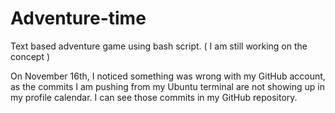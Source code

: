 # Adventure-time
Text based adventure game using bash script. ( I am still working on the concept )

On November 16th, I noticed something was wrong with my GitHub account,
 as the commits I am pushing from my Ubuntu terminal are not showing up in my profile calendar.
I can see those commits in my GitHub repository.
